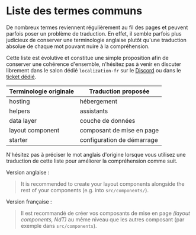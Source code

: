 # Liste des termes communs

De nombreux termes reviennent régulièrement au fil des pages et peuvent parfois poser un problème de traduction. En effet, il semble parfois plus judicieux de conserver une terminologie anglaise plutôt qu'une traduction absolue de chaque mot pouvant nuire à la compréhension.

Cette liste est évolutive et constitue une simple proposition afin de conserver une cohérence d'ensemble, n'hésitez pas à venir en discuter librement dans le salon dédié `localization-fr` sur le [Discord](https://gatsby.dev/discord) ou dans le [ticket dédié](https://github.com/gatsbyjs/gatsby-fr/issues/6).

| Terminologie originale | Traduction proposée        |
|------------------------|----------------------------|
| hosting                | hébergement                |
| helpers                | assistants                 |
| data layer             | couche de données          |
| layout component       | composant de mise en page  |
| starter                | configuration de démarrage |

N'hésitez pas à préciser le mot anglais d'origine lorsque vous utilisez une traduction de cette liste pour améliorer la compréhension comme suit.

Version anglaise :
> It is recommended to create your layout components alongside the rest of your components (e.g. into `src/components/`).

Version française :
> Il est recommandé de créer vos composants de mise en page *(layout components, NdT)* au même niveau que les autres composant (par exemple dans `src/components`).
